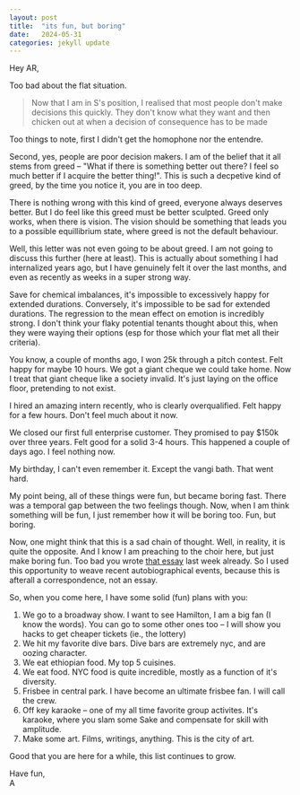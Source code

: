 ```yaml
---
layout: post
title:  "its fun, but boring"
date:   2024-05-31
categories: jekyll update
---
```


Hey AR,

Too bad about the flat situation.

> Now that I am in S's position, I realised that most people don't make decisions
this quickly. They don't know what they want and then chicken out at when a
decision of consequence has to be made

Too things to note, first I didn't get the homophone nor the entendre. 

Second, yes, people are poor decision makers. I am of the belief that it all stems from greed – "What if there is something better out there? I feel so much better if I acquire the better thing!".
This is such a decpetive kind of greed, by the time you notice it, you are in too deep. 

There is nothing wrong with this kind of greed, everyone always deserves better. But I do feel like this greed must be better sculpted.
Greed only works, when there is vision. The vision should be something that leads you to a possible equillibrium state, where greed is not the default behaviour.

Well, this letter was not even going to be about greed. I am not going to discuss this further (here at least). 
This is actually about something I had internalized years ago, but I have genuinely felt it over the last months, and even as recently as weeks in a super strong way.

Save for chemical imbalances, it's impossible to excessively happy for extended durations. Conversely, it's impossible to be sad for extended durations. The regression to the mean effect on emotion is incredibly strong. I don't think your flaky potential tenants thought about this, when they were waying their options (esp for those which your flat met all their criteria).

You know, a couple of months ago, I won 25k through a pitch contest. Felt happy for maybe 10 hours. We got a giant cheque we could take home. Now I treat that giant cheque like a society invalid. It's just laying on the office floor, pretending to not exist.

I hired an amazing intern recently, who is clearly overqualified. Felt happy for a few hours. Don't feel much about it now.

We closed our first full enterprise customer. They promised to pay  $150k over three years. Felt good for a solid 3-4 hours. This happened a couple of days ago. I feel nothing now.

My birthday, I can't even remember it. Except the vangi bath. That went hard. 

My point being, all of these things were fun, but became boring fast. There was a temporal gap between the two feelings though. Now, when I am think something will be fun, I just remember how it will be boring too. Fun, but boring.

Now, one might think that this is a sad chain of thought. Well, in reality, it is quite the opposite. And I know I am preaching to the choir here, but just make boring fun.
Too bad you wrote [that essay](https://gappa.atharvaraykar.com/atharva/the-internal-lever) last week already. So I used this opportunity to weave recent autobiographical events, because this is afterall a correspondence, not an essay.


So, when you come here, I have some solid (fun) plans with you:
1. We go to a broadway show. I want to see Hamilton, I am a big fan (I know the words). You can go to some other ones too – I will show you hacks to get cheaper tickets (ie., the lottery)
2. We hit my favorite dive bars. Dive bars are extremely nyc, and are oozing character. 
3. We eat ethiopian food. My top 5 cuisines. 
4. We eat food. NYC food is quite incredible, mostly as a function of it's diversity.
5. Frisbee in central park. I have become an ultimate frisbee fan. I will call the crew.
6. Off key karaoke – one of my all time favorite group activites. It's karaoke, where you slam some Sake and compensate for skill with amplitude.
7. Make some art. Films, writings, anything. This is the city of art.

Good that you are here for a while, this list continues to grow. 



Have fun,  
A


